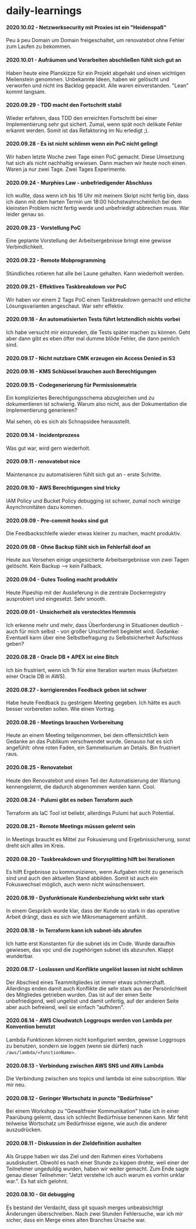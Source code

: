 # daily-learnings


#### 2020.10.02 - Netzwerksecurity mit Proxies ist ein "Heidenspaß"

Peu à peu Domain um Domain freigeschaltet, um renovatebot ohne Fehler zum Laufen zu bekommen. 

#### 2020.10.01 - Aufräumen und Vorarbeiten abschließen fühlt sich gut an

Haben heute eine Planskizze für ein Projekt abgehakt und einen wichtigen Meilenstein genommen.
Unbekannte Ideen, haben wir gelöscht und verworfen und nicht ins Backlog gepackt. Alle waren einverstanden.
"Lean" kommt langsam.
 
#### 2020.09.29 - TDD macht den Fortschritt stabil

Wieder erfahren, dass TDD den erreichten Fortschritt bei einer Implementierung sehr gut sichert. Zumal, wenn spät noch 
delikate Fehler erkannt werden. Somit ist das Refaktoring im Nu erledigt ;).

#### 2020.09.28 - Es ist nicht schlimm wenn ein PoC nicht gelingt

Wir haben letzte Woche zwei Tage einen PoC gemacht. Diese Umsetzung hat sich als nicht nachhaltig erwiesen. Dann machen wir 
heute noch einen. Waren ja nur zwei Tage. Zwei Tages Experimente. 

#### 2020.09.24 - Murphies Law - unbefriedigender Abschluss

Ich wußte, dass wenn ich bis 16 Uhr mit meinem Skript nicht fertig bin, dass
ich dann mit dem harten Termin um 18:00 höchstwahrscheinlich bei dem kleinsten
Problem nicht fertig werde und unbefriedigt abbrechen muss. War leider genau so. 

#### 2020.09.23 - Vorstellung PoC

Eine geplante Vorstellung der Arbeitsergebnisse bringt eine gewisse Verbindlichkeit. 

#### 2020.09.22 - Remote Mobprogramming

Stündliches rotieren hat alle bei Laune gehalten. Kann wiederholt werden.

#### 2020.09.21 - Effektives Taskbreakdown vor PoC

Wir haben vor einem 2 Tags PoC einen Taskbreakdown gemacht und 
etliche Lösungsvarianten angeschaut. War sehr effektiv.
 
#### 2020.09.18 - An automatisierten Tests führt letztendlich nichts vorbei

Ich habe versucht mir einzureden, die Tests später machen zu können. Geht aber dann gibt es eben 
öfter mal dumme blöde Fehler, die dann peinlich sind. 

#### 2020.09.17 - Nicht nutzbare CMK erzeugen ein Access Denied in S3

#### 2020.09.16 - KMS Schlüssel brauchen auch Berechtigungen

#### 2020.09.15 - Codegenerierung für Permissionmatrix

Ein kompliziertes Berechtigungsschema abzugleichen und zu dokumentieren ist schwierig.
Warum also nicht, aus der Dokumentation die Implementierung generieren?

Mal sehen, ob es sich als Schnapsidee herausstellt. 
 
#### 2020.09.14 - Incidentprozess 

Was gut war, wird gern wiederholt.

#### 2020.09.11 - renovatebot nice

Maintenance zu automatisieren fühlt sich gut an - erste Schritte.

#### 2020.09.10 - AWS Berechtigungen sind tricky

IAM Policy und Bucket Policy debugging ist schwer, zumal noch winzige Asynchronitäten dazu kommen.

#### 2020.09.09 - Pre-commit hooks sind gut

Die Feedbackschleife wieder etwas kleiner zu machen, macht produktiv.

#### 2020.09.08 - Ohne Backup fühlt sich im Fehlerfall doof an

Heute aus Versehen einige ungesicherte Arbeitsergebnisse von zwei Tagen gelöscht. Kein Backup --> kein Fallback.

#### 2020.09.04 - Gutes Tooling macht produktiv

Heute Pipeship mit der Auslieferung in die zentrale Dockerregistry ausprobiert und eingesetzt. Sehr smooth.

#### 2020.09.01 - Unsicherheit als verstecktes Hemmnis

Ich erkenne mehr und mehr, dass Überforderung in Situationen 
deutlich - auch für mich selbst - von großer Unsicherheit begleitet wird.
Gedanke: Eventuell kann über eine Selbstbefragung zu Selbstsicherheit Aufschluss geben?

#### 2020.08.28 - Oracle DB + APEX ist eine Bitch

Ich bin frustriert, wenn ich 1h für eine Iteration warten muss (Aufsetzen einer Oracle DB in AWS). 

#### 2020.08.27 - korrigierendes Feedback geben ist schwer

Habe heute Feedback zu gestrigem Meeting gegeben. Ich hätte es auch besser vorbereiten sollen. Wie einen Vortrag.

#### 2020.08.26 - Meetings brauchen Vorbereitung

Heute an einem Meeting teilgenommen, bei dem offensichtlich kein Gedanke an das Publikum verschwendet wurde.
Genauso hat es sich angefühlt: ohne roten Faden, ein Sammelsurium an Details.
Bin frustriert raus.  
 
#### 2020.08.25 - Renovatebot 

Heute den Renovatebot und einen Teil der Automatisierung der Wartung kennengelernt, 
die dadurch abgenommen werden kann. Cool. 

#### 2020.08.24 - Pulumi gibt es neben Terraform auch

Terraform als IaC Tool ist beliebt, allerdings Pulumi hat auch Potential.

#### 2020.08.21 - Remote Meetings müssen gelernt sein

In Meetings braucht es Mittel zur Fokusierung und Ergebnissicherung, 
sonst dreht sich alles im Kreis.

#### 2020.08.20 - Taskbreakdown und Storysplitting hilft bei Iterationen

Es hilft Ergebnisse zu kommunizieren, wenn Aufgaben nicht zu generisch sind und auch 
den aktuellen Stand abbilden. Somit ist auch ein Fokuswechsel möglich, auch wenn nicht wünschenswert. 

#### 2020.08.19 - Dysfunktionale Kundenbeziehung wirkt sehr stark

In einem Gespräch wurde klar, dass der Kunde so stark in das operative Arbeit drängt, dass es
sich wie Mikromanagement anfühlt. 
 
#### 2020.08.18 - In Terraform kann ich subnet-ids abrufen

Ich hatte erst Konstanten für die subnet ids im Code. Wurde daraufhin gewiesen, das vpc und die zugehörigen 
subnet ids abzurufen. Klappt wunderbar.  

#### 2020.08.17 - Loslassen und Konflikte ungelöst lassen ist nicht schlimm

Der Abschied eines Teammitgliedes ist immer etwas schmerzhaft. Allerdings enden damit auch 
Konflikte die sehr stark aus der Persönlichkeit des Mitgliedes getrieben wurden. Das ist auf der einen
Seite unbefriedigend, weil ungelöst und damit unfertig, auf der anderen Seite aber auch
befreiend, weil sie einfach "aufhören".  

#### 2020.08.14 - AWS Cloudwatch Loggroups werden von Lambda per Konvention benutzt 

Lambda Funktionen können nicht konfiguriert werden, gewisse Loggroups zu benutzen, sondern
 sie loggen (wenn sie dürfen) nach `/aws/lambda/<functionName>`.

#### 2020.08.13 - Verbindung zwischen AWS SNS und AWs Lambda

Die Verbindung zwischen sns topics und lambda ist eine subscription. War mir neu.

#### 2020.08.12 - Geringer Wortschatz in puncto "Bedürfnisse"

Bei einem Workshop zu "Gewaltfreier Kommunikation" habe ich in einer Paarübung gelernt, dass ich schlecht Bedürfnisse 
benennen kann. Mir fehlt teilweise Wortschatz um Bedürfnisse eigene, wie auch die anderer auszudrücken.

#### 2020.08.11 - Diskussion in der Zieldefinition aushalten

Als Gruppe haben wir das Ziel und den Rahmen eines Vorhabens ausdiskutiert. Obwohl es 
nach einer Stunde zu kippen drohte, weil einer der Teilnehmer ungeduldig wurden, haben wir weiter gemacht.
Zum Ende sagte genau dieser Teilnehmer: "Jetzt verstehe ich auch warum es vorhin unklar war.". Es hat sich gelohnt.

#### 2020.08.10 - Git debugging

Es bestand der Verdacht, dass git squash merges unbeabsichtigt Änderungen überschreiben. 
Nach zwei Stunden Fehlersuche, war ich mir sicher, dass ein Merge eines alten Branches Ursache war.
 